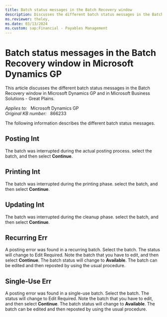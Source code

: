 ```yaml
---
title: Batch status messages in the Batch Recovery window
description: Discusses the different batch status messages in the Batch Recovery window in Microsoft Dynamics GP.
ms.reviewer: theley,  
ms.date: 03/13/2024
ms.custom: sap:Financial - Payables Management
---
```

# Batch status messages in the Batch Recovery window in Microsoft Dynamics GP

This article discusses the different batch status messages in the Batch Recovery window in Microsoft Dynamics GP and in Microsoft Business Solutions - Great Plains.

_Applies to:_ &nbsp; Microsoft Dynamics GP  
_Original KB number:_ &nbsp; 866233

The following information describes the different batch status messages.

## Posting Int

The batch was interrupted during the actual posting process. select the batch, and then select **Continue**.

## Printing Int

The batch was interrupted during the printing phase. select the batch, and then select **Continue**.

## Updating Int

The batch was interrupted during the cleanup phase. select the batch, and then select **Continue**.

## Recurring Err

A posting error was found in a recurring batch. Select the batch. The status will change to Edit Required. Note the batch that you have to edit, and then select **Continue**. The batch status will change to **Available**. The batch can be edited and then reposted by using the usual procedure.

## Single-Use Err

A posting error was found in a single-use batch. Select the batch. The status will change to Edit Required. Note the batch that you have to edit, and then select **Continue**. The batch status will change to **Available**. The batch can be edited and then reposted by using the usual procedure.
